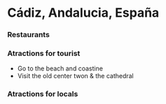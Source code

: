 # Cádiz, Andalucia, España

### Restaurants

### Atractions for tourist

- Go to the beach and coastine
- Visit the old center twon & the cathedral

### Atractions for locals